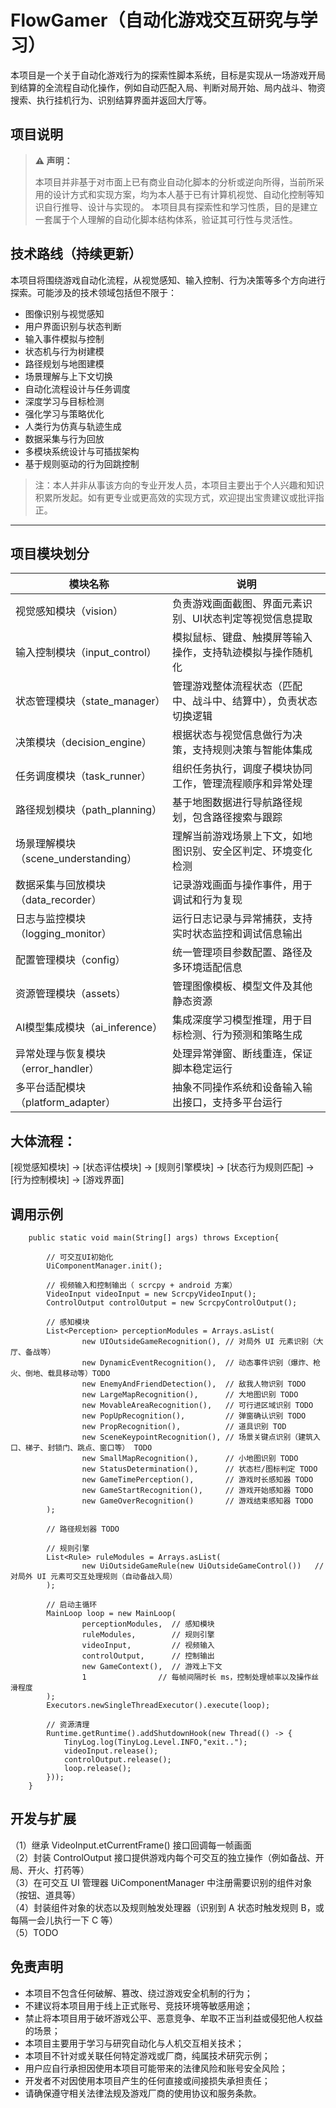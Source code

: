 # FlowGamer（自动化游戏交互研究与学习）

本项目是一个关于自动化游戏行为的探索性脚本系统，目标是实现从一场游戏开局到结算的全流程自动化操作，例如自动匹配入局、判断对局开始、局内战斗、物资搜索、执行挂机行为、识别结算界面并返回大厅等。

## 项目说明

> **⚠️ 声明：**
>
> 本项目并非基于对市面上已有商业自动化脚本的分析或逆向所得，当前所采用的设计方式和实现方案，均为本人基于已有计算机视觉、自动化控制等知识自行推导、设计与实现的。
本项目具有探索性和学习性质，目的是建立一套属于个人理解的自动化脚本结构体系，验证其可行性与灵活性。


## 技术路线（持续更新）

本项目将围绕游戏自动化流程，从视觉感知、输入控制、行为决策等多个方向进行探索。可能涉及的技术领域包括但不限于：

- 图像识别与视觉感知
- 用户界面识别与状态判断
- 输入事件模拟与控制
- 状态机与行为树建模
- 路径规划与地图建模
- 场景理解与上下文切换
- 自动化流程设计与任务调度
- 深度学习与目标检测
- 强化学习与策略优化
- 人类行为仿真与轨迹生成
- 数据采集与行为回放
- 多模块系统设计与可插拔架构
- 基于规则驱动的行为回跳控制

> 注：本人并非从事该方向的专业开发人员，本项目主要出于个人兴趣和知识积累所发起。如有更专业或更高效的实现方式，欢迎提出宝贵建议或批评指正。


---

## 项目模块划分

| 模块名称           | 说明                                                         |
|--------------------|--------------------------------------------------------------|
| 视觉感知模块（vision）       | 负责游戏画面截图、界面元素识别、UI状态判定等视觉信息提取                   |
| 输入控制模块（input_control） | 模拟鼠标、键盘、触摸屏等输入操作，支持轨迹模拟与操作随机化                     |
| 状态管理模块（state_manager） | 管理游戏整体流程状态（匹配中、战斗中、结算中），负责状态切换逻辑               |
| 决策模块（decision_engine）   | 根据状态与视觉信息做行为决策，支持规则决策与智能体集成                         |
| 任务调度模块（task_runner）   | 组织任务执行，调度子模块协同工作，管理流程顺序和异常处理                       |
| 路径规划模块（path_planning） | 基于地图数据进行导航路径规划，包含路径搜索与跟踪                              |
| 场景理解模块（scene_understanding） | 理解当前游戏场景上下文，如地图识别、安全区判定、环境变化检测                |
| 数据采集与回放模块（data_recorder） | 记录游戏画面与操作事件，用于调试和行为复现                                   |
| 日志与监控模块（logging_monitor） | 运行日志记录与异常捕获，支持实时状态监控和调试信息输出                         |
| 配置管理模块（config）         | 统一管理项目参数配置、路径及多环境适配信息                                   |
| 资源管理模块（assets）         | 管理图像模板、模型文件及其他静态资源                                         |
| AI模型集成模块（ai_inference） | 集成深度学习模型推理，用于目标检测、行为预测和策略生成                         |
| 异常处理与恢复模块（error_handler） | 处理异常弹窗、断线重连，保证脚本稳定运行                                     |
| 多平台适配模块（platform_adapter） | 抽象不同操作系统和设备输入输出接口，支持多平台运行                             |

  

## 大体流程：  
[视觉感知模块] -> [状态评估模块] -> [规则引擎模块] -> [状态行为规则匹配] -> [行为控制模块] -> [游戏界面] 

## 调用示例

``` 
    public static void main(String[] args) throws Exception{
    
        // 可交互UI初始化
        UiComponentManager.init();
    
        // 视频输入和控制输出（ scrcpy + android 方案）
        VideoInput videoInput = new ScrcpyVideoInput();
        ControlOutput controlOutput = new ScrcpyControlOutput();
        
        // 感知模块
        List<Perception> perceptionModules = Arrays.asList(
                new UIOutsideGameRecognition(), // 对局外 UI 元素识别（大厅、备战等）
                new DynamicEventRecognition(),  // 动态事件识别（爆炸、枪火、倒地、载具移动等）TODO
                new EnemyAndFriendDetection(),  // 敌我人物识别 TODO
                new LargeMapRecognition(),      // 大地图识别 TODO
                new MovableAreaRecognition(),   // 可行进区域识别 TODO
                new PopUpRecognition(),         // 弹窗确认识别 TODO
                new PropRecognition(),          // 道具识别 TOD
                new SceneKeypointRecognition(), // 场景关键点识别（建筑入口、梯子、封锁门、跳点、窗口等） TODO
                new SmallMapRecognition(),      // 小地图识别 TODO
                new StatusDetermination(),      // 状态栏/图标判定 TODO
                new GameTimePerception(),       // 游戏时长感知器 TODO
                new GameStartRecognition(),     // 游戏开始感知器 TODO
                new GameOverRecognition()       // 游戏结束感知器 TODO
        );
     
        // 路径规划器 TODO
        
        // 规则引擎
        List<Rule> ruleModules = Arrays.asList(
                new UiOutsideGameRule(new UiOutsideGameControl())   // 对局外 UI 元素可交互处理规则（自动备战入局）
        );
        
        // 启动主循环
        MainLoop loop = new MainLoop(
                perceptionModules,  // 感知模块
                ruleModules,        // 规则引擎
                videoInput,         // 视频输入
                controlOutput,      // 控制输出
                new GameContext(),  // 游戏上下文
                1                // 每帧间隔时长 ms，控制处理帧率以及操作丝滑程度
        );
        Executors.newSingleThreadExecutor().execute(loop);
        
        // 资源清理
        Runtime.getRuntime().addShutdownHook(new Thread(() -> {
            TinyLog.log(TinyLog.Level.INFO,"exit..");
            videoInput.release();
            controlOutput.release();
            loop.release();
        }));
    }
``` 

## 开发与扩展

（1）继承 VideoInput.etCurrentFrame() 接口回调每一帧画面  
（2）封装 ControlOutput 接口提供游戏内每个可交互的独立操作（例如备战、开局、开火、打药等）  
（3）在可交互 UI 管理器 UiComponentManager 中注册需要识别的组件对象（按钮、道具等）  
（4）封装组件对象的状态以及规则触发处理器（识别到 A 状态时触发规则 B，或每隔一会儿执行一下 C 等）  
（5）TODO  


## 免责声明

- 本项目不包含任何破解、篡改、绕过游戏安全机制的行为；
- 不建议将本项目用于线上正式账号、竞技环境等敏感用途；
- 禁止将本项目用于破坏游戏公平、恶意竞争、牟取不正当利益或侵犯他人权益的场景；
- 本项目主要用于学习与研究自动化与人机交互相关技术；
- 本项目不针对或关联任何特定游戏或厂商，纯属技术研究示例；
- 用户应自行承担因使用本项目可能带来的法律风险和账号安全风险；
- 开发者不对因使用本项目产生的任何直接或间接损失承担责任；
- 请确保遵守相关法律法规及游戏厂商的使用协议和服务条款。
